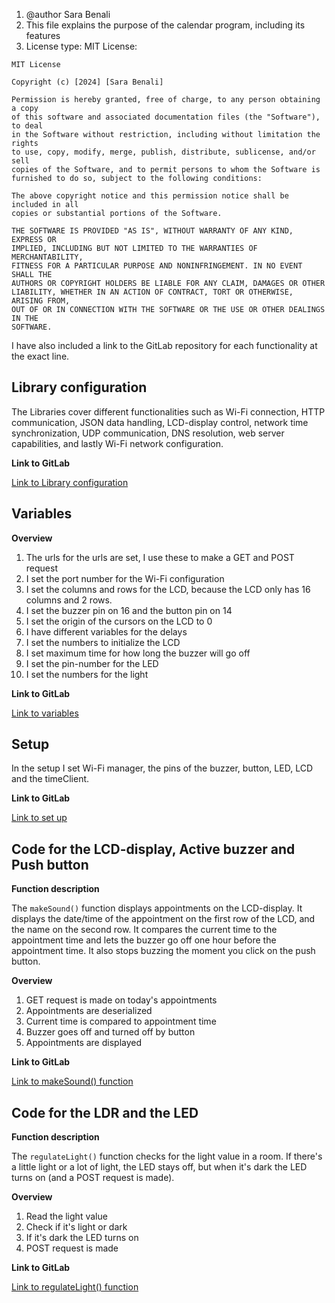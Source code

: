 1. @author Sara Benali
2. This file explains the purpose of the calendar program, including its features
3. License type: MIT License:
```
MIT License

Copyright (c) [2024] [Sara Benali]

Permission is hereby granted, free of charge, to any person obtaining a copy
of this software and associated documentation files (the "Software"), to deal
in the Software without restriction, including without limitation the rights
to use, copy, modify, merge, publish, distribute, sublicense, and/or sell
copies of the Software, and to permit persons to whom the Software is
furnished to do so, subject to the following conditions:

The above copyright notice and this permission notice shall be included in all
copies or substantial portions of the Software.

THE SOFTWARE IS PROVIDED "AS IS", WITHOUT WARRANTY OF ANY KIND, EXPRESS OR
IMPLIED, INCLUDING BUT NOT LIMITED TO THE WARRANTIES OF MERCHANTABILITY,
FITNESS FOR A PARTICULAR PURPOSE AND NONINFRINGEMENT. IN NO EVENT SHALL THE
AUTHORS OR COPYRIGHT HOLDERS BE LIABLE FOR ANY CLAIM, DAMAGES OR OTHER
LIABILITY, WHETHER IN AN ACTION OF CONTRACT, TORT OR OTHERWISE, ARISING FROM,
OUT OF OR IN CONNECTION WITH THE SOFTWARE OR THE USE OR OTHER DEALINGS IN THE
SOFTWARE.
```

I have also included a link to the GitLab repository for each functionality at the exact line.

## Library configuration

The Libraries cover different functionalities such as Wi-Fi connection, HTTP communication, JSON data handling, LCD-display
control, network time synchronization, UDP communication, DNS resolution, web server capabilities, and lastly Wi-Fi network
configuration.

**Link to GitLab**

[Link to Library configuration](https://gitlab.fdmci.hva.nl/IoT/2023-2024-semester-2/individual-project/tiitiizuuxuu49/-/blame/main/embedded/main-code/final_version_sensors.ino?ref_type=heads#L26)

## Variables

**Overview**

1. The urls for the urls are set, I use these to make a GET and POST request
2. I set the port number for the Wi-Fi configuration
3. I set the columns and rows for the LCD, because the LCD only has 16 columns and 2 rows.
4. I set the buzzer pin on 16 and the button pin on 14
5. I set the origin of the cursors on the LCD to 0
6. I have different variables for the delays
7. I set the numbers to initialize the LCD
8. I set maximum time for how long the buzzer will go off
9. I set the pin-number for the LED
10. I set the numbers for the light

**Link to GitLab**

[Link to variables](https://gitlab.fdmci.hva.nl/IoT/2023-2024-semester-2/individual-project/tiitiizuuxuu49/-/blob/main/embedded/main-code/final_version_sensors.ino?ref_type=heads#L37)

## Setup

In the setup I set Wi-Fi manager, the pins of the buzzer, button, LED, LCD and the timeClient. 

**Link to GitLab**

[Link to set up](https://gitlab.fdmci.hva.nl/IoT/2023-2024-semester-2/individual-project/tiitiizuuxuu49/-/blob/main/embedded/main-code/final_version_sensors.ino?ref_type=heads#L87)

## Code for the LCD-display, Active buzzer and Push button

**Function description**

The `makeSound()` function displays appointments on the LCD-display. It displays the date/time of the appointment on the 
first row of the LCD, and the name on the second row. It compares the current time to the appointment time and lets the 
buzzer go off one hour before the appointment time. It also stops buzzing the moment you click on the push button. 

**Overview**

1. GET request is made on today's appointments
2. Appointments are deserialized
3. Current time is compared to appointment time
4. Buzzer goes off and turned off by button
5. Appointments are displayed

**Link to GitLab**

[Link to makeSound() function](https://gitlab.fdmci.hva.nl/IoT/2023-2024-semester-2/individual-project/tiitiizuuxuu49/-/blob/main/embedded/main-code/final_version_sensors.ino?ref_type=heads#L128)

## Code for the LDR and the LED

**Function description**

The `regulateLight()` function checks for the light value in a room. If there's a little light or a lot of light, the LED
stays off, but when it's dark the LED turns on (and a POST request is made).

**Overview**

1. Read the light value
2. Check if it's light or dark
3. If it's dark the LED turns on
4. POST request is made

**Link to GitLab**

[Link to regulateLight() function](https://gitlab.fdmci.hva.nl/IoT/2023-2024-semester-2/individual-project/tiitiizuuxuu49/-/blob/main/embedded/main-code/final_version_sensors.ino?ref_type=heads#L212)
